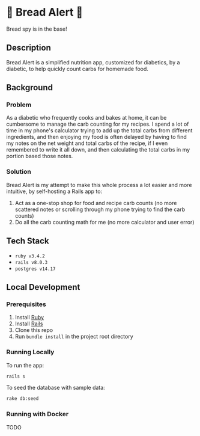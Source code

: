 # 🚨 Bread Alert 🚨

Bread spy is in the base!

## Description

Bread Alert is a simplified nutrition app, customized for diabetics, by a diabetic, to help quickly count carbs for homemade food.

## Background

### Problem

As a diabetic who frequently cooks and bakes at home, it can be cumbersome to manage the carb counting for my recipes.
I spend a lot of time in my phone's calculator trying to add up the total carbs from different ingredients, and then enjoying my food is often delayed by having to find my notes on the net weight and total carbs of the recipe,
if I even remembered to write it all down, and then calculating the total carbs in my portion based those notes.

### Solution

Bread Alert is my attempt to make this whole process a lot easier and more intuitive, by self-hosting a Rails app to:
1. Act as a one-stop shop for food and recipe carb counts (no more scattered notes or scrolling through my phone trying to find the carb counts)
2. Do all the carb counting math for me (no more calculator and user error)

## Tech Stack

- `ruby v3.4.2`
- `rails v8.0.3`
- `postgres v14.17`

## Local Development

### Prerequisites

1. Install [Ruby](https://www.ruby-lang.org/en/documentation/installation/)
2. Install [Rails](https://guides.rubyonrails.org/install_ruby_on_rails.html)
3. Clone this repo
4. Run `bundle install` in the project root directory

### Running Locally

To run the app:

```sh
rails s
```

To seed the database with sample data:

```sh
rake db:seed
```

### Running with Docker

TODO
